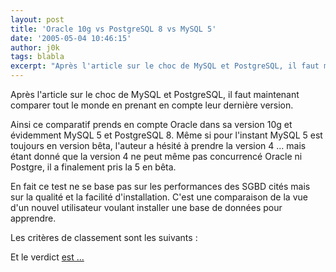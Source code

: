 ```yaml
---
layout: post
title: 'Oracle 10g vs PostgreSQL 8 vs MySQL 5'
date: '2005-05-04 10:46:15'
author: j0k
tags: blabla
excerpt: "Après l'article sur le choc de MySQL et PostgreSQL, il faut maintenant comparer tout le monde en prenant en compte leur dernière version.     \nAinsi ce comparatif prends en compte Oracle dans sa version 10g et évidemment MySQL 5 et PostgreSQL 8. Même si pour l'instant MySQL 5 est toujours en version bêta, l'auteur a hésité à prendre la version 4 ... mais étant      …"
---
```


Après l'article sur le choc de MySQL et PostgreSQL, il faut maintenant comparer tout le monde en prenant en compte leur dernière version.

Ainsi ce comparatif prends en compte Oracle dans sa version 10g et évidemment MySQL 5 et PostgreSQL 8. Même si pour l'instant MySQL 5 est toujours en version bêta, l'auteur a hésité à prendre la version 4 ... mais étant donné que la version 4 ne peut même pas concurrencé Oracle ni Postgre, il a finalement pris la 5 en bêta.

En fait ce test ne se base pas sur les performances des SGBD cités mais sur la qualité et la facilité d'installation. C'est une comparaison de la vue d'un nouvel utilisateur voulant installer une base de données pour apprendre.

Les critères de classement sont les suivants :

Et le verdict [est ...](http://www.suite101.com/article.cfm/oracle/115560)
